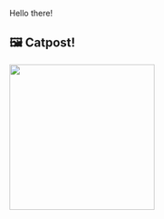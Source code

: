 Hello there!



## 🖼️ Catpost!

<sub>
    <img src="https://cdn2.thecatapi.com/images/eeImyI5_H.jpg" height="256">
</sub>


